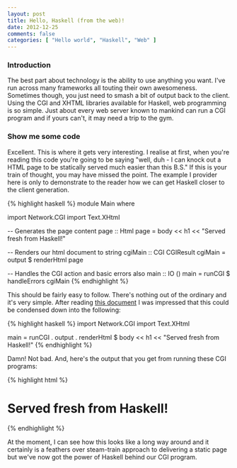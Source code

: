 ```yaml
---
layout: post
title: Hello, Haskell (from the web)!
date: 2012-12-25
comments: false
categories: [ "Hello world", "Haskell", "Web" ]
---
```


### Introduction

The best part about technology is the ability to use anything you want. I've run across many frameworks all touting their own awesomeness. Sometimes though, you just need to smash a bit of output back to the client. Using the CGI and XHTML libraries available for Haskell, web programming is so simple. Just about every web server known to mankind can run a CGI program and if yours can't, it may need a trip to the gym.

### Show me some code

Excellent. This is where it gets very interesting. I realise at first, when you're reading this code you're going to be saying "well, duh - I can knock out a HTML page to be statically served much easier than this B.S." If this is your train of thought, you may have missed the point. The example I provider here is only to demonstrate to the reader how we can get Haskell closer to the client generation.

{% highlight haskell %}
module Main where

import Network.CGI
import Text.XHtml

-- Generates the page content
page :: Html 
page = body << h1 << "Served fresh from Haskell!"

-- Renders our html document to string
cgiMain :: CGI CGIResult
cgiMain = output $ renderHtml page
 
-- Handles the CGI action and basic errors also
main :: IO ()
main = runCGI $ handleErrors cgiMain
{% endhighlight %}

This should be fairly easy to follow. There's nothing out of the ordinary and it's very simple. After reading [this document](http://www.haskell.org/haskellwiki/Practical_web_programming_in_Haskell) I was impressed that this could be condensed down into the following:

{% highlight haskell %}
import Network.CGI
import Text.XHtml

main = runCGI . output . renderHtml $ body << h1 << "Served fresh from Haskell!"
{% endhighlight %}

Damn! Not bad. And, here's the output that you get from running these CGI programs:

{% highlight html %}
<!DOCTYPE html PUBLIC "-//W3C//DTD XHTML 1.0 Transitional//EN" "http://www.w3.org/TR/xhtml1/DTD/xhtml1-transitional.dtd">
<html xmlns="http://www.w3.org/1999/xhtml">
  <body>
    <h1>Served fresh from Haskell!</h1>  
  </body>
</html>                
{% endhighlight %}

At the moment, I can see how this looks like a long way around and it certainly is a feathers over steam-train approach to delivering a static page but we've now got the power of Haskell behind our CGI program.